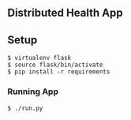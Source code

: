 ## Distributed Health App

## Setup

```
$ virtualenv flask
$ source flask/bin/activate
$ pip install -r requirements
```

### Running App

```
$ ./run.py
```
